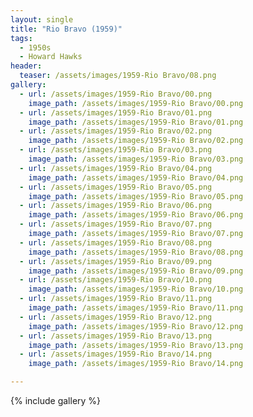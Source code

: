 ```yaml
---
layout: single
title: "Rio Bravo (1959)"
tags:
  - 1950s 
  - Howard Hawks
header:
  teaser: /assets/images/1959-Rio Bravo/08.png
gallery:
  - url: /assets/images/1959-Rio Bravo/00.png
    image_path: /assets/images/1959-Rio Bravo/00.png  
  - url: /assets/images/1959-Rio Bravo/01.png
    image_path: /assets/images/1959-Rio Bravo/01.png
  - url: /assets/images/1959-Rio Bravo/02.png
    image_path: /assets/images/1959-Rio Bravo/02.png
  - url: /assets/images/1959-Rio Bravo/03.png
    image_path: /assets/images/1959-Rio Bravo/03.png
  - url: /assets/images/1959-Rio Bravo/04.png
    image_path: /assets/images/1959-Rio Bravo/04.png
  - url: /assets/images/1959-Rio Bravo/05.png
    image_path: /assets/images/1959-Rio Bravo/05.png
  - url: /assets/images/1959-Rio Bravo/06.png
    image_path: /assets/images/1959-Rio Bravo/06.png
  - url: /assets/images/1959-Rio Bravo/07.png
    image_path: /assets/images/1959-Rio Bravo/07.png
  - url: /assets/images/1959-Rio Bravo/08.png
    image_path: /assets/images/1959-Rio Bravo/08.png
  - url: /assets/images/1959-Rio Bravo/09.png
    image_path: /assets/images/1959-Rio Bravo/09.png
  - url: /assets/images/1959-Rio Bravo/10.png
    image_path: /assets/images/1959-Rio Bravo/10.png
  - url: /assets/images/1959-Rio Bravo/11.png
    image_path: /assets/images/1959-Rio Bravo/11.png
  - url: /assets/images/1959-Rio Bravo/12.png
    image_path: /assets/images/1959-Rio Bravo/12.png
  - url: /assets/images/1959-Rio Bravo/13.png
    image_path: /assets/images/1959-Rio Bravo/13.png
  - url: /assets/images/1959-Rio Bravo/14.png
    image_path: /assets/images/1959-Rio Bravo/14.png

---
```

{% include gallery %}
